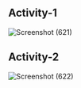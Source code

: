 ## Activity-1

![Screenshot (621)](https://user-images.githubusercontent.com/98829965/157899878-a63e5471-46e2-48a7-b1c7-6cd21b16a0f5.png)

## Activity-2
![Screenshot (622)](https://user-images.githubusercontent.com/98829965/157899919-e04ee883-7830-484d-8253-b3f30e052c3d.png)
